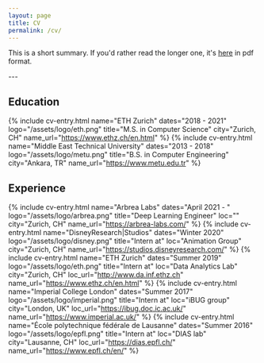 ```yaml
---
layout: page
title: CV
permalink: /cv/
---
```

This is a short summary. If you'd rather read the longer one, it's <a href="/docs/DorukCetinCV.pdf" target="_blank">here</a> in pdf format.

---&nbsp;
## Education
{% include cv-entry.html name="ETH Zurich" dates="2018 - 2021" logo="/assets/logo/eth.png"
title="M.S. in Computer Science" city="Zurich, CH" name_url="https://www.ethz.ch/en.html" %}
{% include cv-entry.html name="Middle East Technical University" dates="2013 - 2018" logo="/assets/logo/metu.png"
title="B.S. in Computer Engineering" city="Ankara, TR" name_url="https://www.metu.edu.tr" %}

## Experience
{% include cv-entry.html name="Arbrea Labs" dates="April 2021 - " logo="/assets/logo/arbrea.png"
title="Deep Learning Engineer" loc="" city="Zurich, CH" name_url="https://arbrea-labs.com/" %}
{% include cv-entry.html name="DisneyResearch|Studios" dates="Winter 2020" logo="/assets/logo/disney.png"
title="Intern at" loc="Animation Group" city="Zurich, CH" name_url="https://studios.disneyresearch.com/" %}
{% include cv-entry.html name="ETH Zurich" dates="Summer 2019" logo="/assets/logo/eth.png"
title="Intern at" loc="Data Analytics Lab" city="Zurich, CH" loc_url="http://www.da.inf.ethz.ch" name_url="https://www.ethz.ch/en.html" %}
{% include cv-entry.html name="Imperial College London" dates="Summer 2017" logo="/assets/logo/imperial.png"
title="Intern at" loc="iBUG group" city="London, UK" loc_url="https://ibug.doc.ic.ac.uk/" name_url="https://www.imperial.ac.uk/" %}
{% include cv-entry.html name="École polytechnique fédérale de Lausanne" dates="Summer 2016" logo="/assets/logo/epfl.png"
title="Intern at" loc="DIAS lab" city="Lausanne, CH" loc_url="https://dias.epfl.ch/" name_url="https://www.epfl.ch/en/" %}

<!-- ## Teaching
* Student Teaching Assistant at Middle East Technical University  
_Programming Language Concepts (CENG 242), Spring 2018_
* Student Teaching Assistant at Middle East Technical University  
_Introduction to C Programming (CENG 230), Fall 2016_ -->
